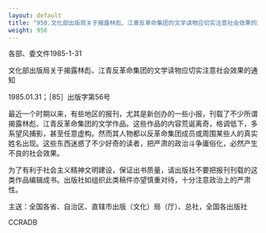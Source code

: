 ```yaml
---
layout: default
title: "950.文化部出版局关于揭露林彪、江青反革命集团的文学读物应切实注意社会效果的通知"
weight: 950
---
```


各部、委文件1985-1-31

文化部出版局关于揭露林彪、江青反革命集团的文学读物应切实注意社会效果的通知

1985.01.31；［85］出版字第56号

最近一个时期以来，有些地区的报刊，尤其是新创办的一些小报，刊载了不少所谓揭露林彪、江青反革命集团的文学作品。这些作品的内容荒诞离奇，格调低下，多系望风捕影，甚至任意虚构。然而其人物都以反革命集团成员或周围某些人的真实姓名出现。这些东西迷惑了不少好奇的读者，把严肃的政治斗争庸俗化，必然产生不良的社会效果。

为了有利于社会主义精神文明建设，保证出书质量，请出版社不要把报刊刊载的这类作品编辑成书。出版社如组织此类稿件亦望慎重对待，十分注意政治上的严肃性。

主送：全国各省、自治区、直辖市出版（文化）局（厅）、总社，全国各出版社

CCRADB

